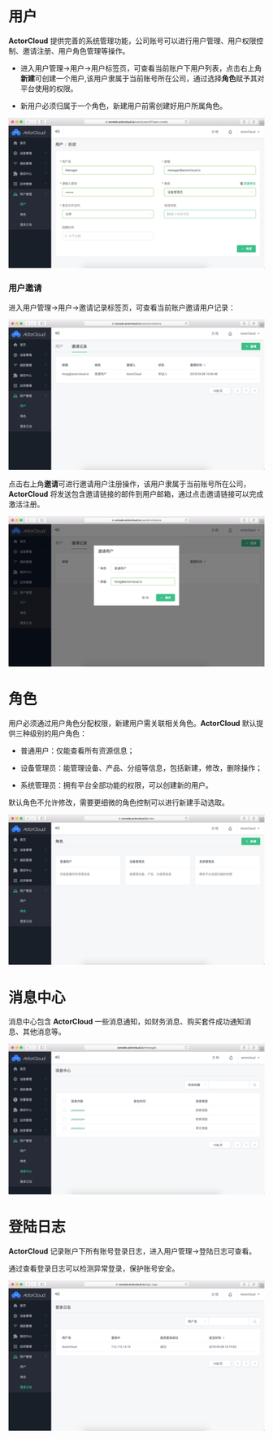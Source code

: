 # 用户

**ActorCloud** 提供完善的系统管理功能，公司账号可以进行用户管理、用户权限控制、邀请注册、用户角色管理等操作。

- 进入用户管理->用户->用户标签页，可查看当前账户下用户列表，点击右上角**新建**可创建一个用户,该用户隶属于当前账号所在公司，通过选择**角色**赋予其对平台使用的权限。

- 新用户必须归属于一个角色，新建用户前需创建好用户所属角色。

![](/assets/user_create.png)


### 用户邀请

进入用户管理->用户->邀请记录标签页，可查看当前账户邀请用户记录：

![](/assets/invitation_list.png)


点击右上角**邀请**可进行邀请用户注册操作，该用户隶属于当前账号所在公司，**ActorCloud** 将发送包含邀请链接的邮件到用户邮箱，通过点击邀请链接可以完成激活注册。

![](/assets/invitation_create.png)


# 角色

用户必须通过用户角色分配权限，新建用户需关联相关角色。**ActorCloud** 默认提供三种级别的用户角色：

- 普通用户：仅能查看所有资源信息；

- 设备管理员：能管理设备、产品、分组等信息，包括新建，修改，删除操作；

- 系统管理员：拥有平台全部功能的权限，可以创建新的用户。

默认角色不允许修改，需要更细微的角色控制可以进行新建手动选取。

![](/assets/user_roles.png)


# 消息中心

消息中心包含 **ActorCloud** 一些消息通知，如财务消息、购买套件成功通知消息、其他消息等。

![](/assets/messages.png)


# 登陆日志

**ActorCloud** 记录账户下所有账号登录日志，进入用户管理->登陆日志可查看。

通过查看登录日志可以检测异常登录，保护账号安全。

![](/assets/login_log.png)
